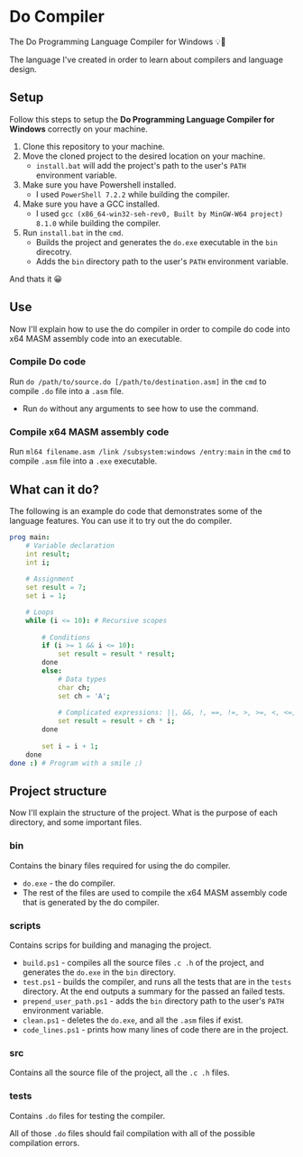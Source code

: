 # Do Compiler
The Do Programming Language Compiler for Windows 💡🧐

The language I've created in order to learn about compilers and language design.


## Setup
Follow this steps to setup the **Do Programming Language Compiler for Windows** correctly on your machine.
1. Clone this repository to your machine.
2. Move the cloned project to the desired location on your machine.
	- `install.bat` will add the project's path to the user's `PATH` environment variable.
3. Make sure you have Powershell installed.
	- I used `PowerShell 7.2.2` while building the compiler.
4. Make sure you have a GCC installed.
    - I used `gcc (x86_64-win32-seh-rev0, Built by MinGW-W64 project) 8.1.0` while building the compiler.
5. Run `install.bat` in the `cmd`.
	- Builds the project and generates the `do.exe` executable in the `bin` direcotry.
	- Adds the `bin` directory path to the user's `PATH` environment variable.

And thats it 😀


## Use
Now I'll explain how to use the do compiler in order to compile do code into x64 MASM assembly code into an executable.

### Compile Do code
Run `do /path/to/source.do [/path/to/destination.asm]` in the `cmd` to compile `.do` file into a `.asm` file.
- Run `do` without any arguments to see how to use the command.

### Compile x64 MASM assembly code
Run `ml64 filename.asm /link /subsystem:windows /entry:main` in the `cmd` to compile `.asm` file into a `.exe` executable.

## What can it do?
The following is an example do code that demonstrates some of the language features. You can use it to try out the do compiler.

```nim
prog main:
	# Variable declaration
	int result;
	int i;
	
	# Assignment
	set result = 7;
	set i = 1;

	# Loops
	while (i <= 10): # Recursive scopes
	
		# Conditions
		if (i >= 1 && i <= 10):
			set result = result * result;
		done
		else:
			# Data types
			char ch;
			set ch = 'A';
			
			# Complicated expressions: ||, &&, !, ==, !=, >, >=, <, <=, +, -, *, /, %
			set result = result + ch * i;
		done
		
		set i = i + 1;
	done
done :) # Program with a smile ;)
```


## Project structure
Now I'll explain the structure of the project. What is the purpose of each directory, and some important files.

### bin
Contains the binary files required for using the do compiler.
- `do.exe` - the do compiler.
- The rest of the files are used to compile the x64 MASM assembly code that is generated by the do compiler.

### scripts
Contains scrips for building and managing the project.
- `build.ps1` - compiles all the source files `.c .h` of the project, and generates the `do.exe` in the `bin` directory.
- `test.ps1` - builds the compiler, and runs all the tests that are in the `tests` directory. At the end outputs a summary for the passed an failed tests.
- `prepend_user_path.ps1` - adds the `bin` directory path to the user's `PATH` environment variable.
- `clean.ps1` - deletes the `do.exe`, and all the `.asm` files if exist.
- `code_lines.ps1` - prints how many lines of code there are in the project.

### src
Contains all the source file of the project, all the `.c .h` files.

### tests
Contains `.do` files for testing the compiler.

All of those `.do` files should fail compilation with all of the possible compilation errors.
